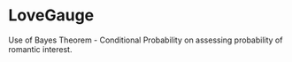 # LoveGauge

Use of Bayes Theorem - Conditional Probability on assessing probability of romantic interest.
